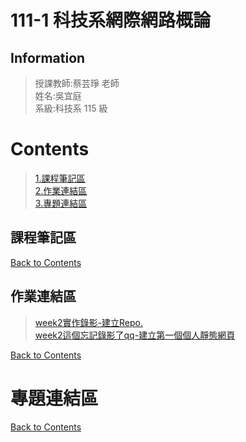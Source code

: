 111-1 科技系網際網路概論
===

## Information

> 授課教師:蔡芸琤 老師  
> 姓名:吳宜庭  
> 系級:科技系 115 級


# Contents
> [1.課程筆記區](https://github.com/ett9292/Web#課程筆記區)  
> [2.作業連結區](https://github.com/ett9292/Web#作業連結區)  
> [3.專題連結區](https://github.com/ett9292/Web#專題連結區)


## 課程筆記區
>
[Back to Contents](https://github.com/ett9292/Web#Contents)

## 作業連結區
>[week2實作錄影-建立Repo.](https://youtu.be/lHtq9UfiEaY)  
[week2這個忘記錄影了qq-建立第一個個人靜態網頁](http://ett9292.github.io/Web/mypage/)  

[Back to Contents](https://github.com/ett9292/Web#Contents)

# 專題連結區
>
[Back to Contents](https://github.com/ett9292/Web#Contents)